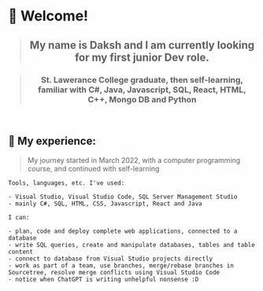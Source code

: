 # 🚀 Welcome!

> ## <p align="center"> My name is Daksh and I am currently looking for my first junior Dev role. </p>

> ### <p align="center"> St. Lawerance College graduate, then self-learning, familiar with C#, Java, Javascript, SQL, React, HTML, C++, Mongo DB and Python</p>

</br>

## 📝 My experience:

> My journey started in March 2022, with a computer programming course, and continued with self-learning

```
Tools, languages, etc. I've used:

- Visual Studio, Visual Studio Code, SQL Server Management Studio
- mainly C#, SQL, HTML, CSS, Javascript, React and Java
```

```
I can:

- plan, code and deploy complete web applications, connected to a database
- write SQL queries, create and manipulate databases, tables and table content
- connect to database from Visual Studio projects directly
- work as part of a team, use branches, merge/rebase branches in Sourcetree, resolve merge conflicts using Visual Studio Code
- notice when ChatGPT is writing unhelpful nonsense :D
```
